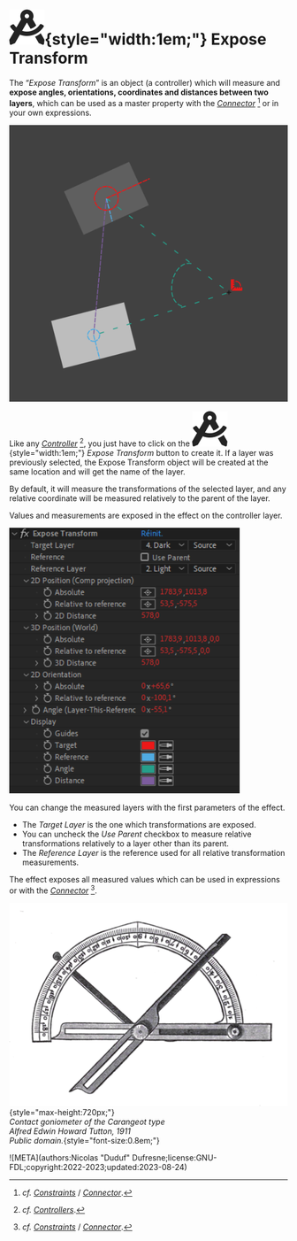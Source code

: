 # ![](../../../img/duik/icons/expose_transform.svg){style="width:1em;"} Expose Transform

The “*Expose Transform*” is an object (a controller) which will measure and **expose angles, orientations, coordinates and distances between two layers**, which can be used as a master property with the [*Connector*](../connector.md)&nbsp;[^1] or in your own expressions.

![](../../../img/duik/constraints/etm.png)

Like any [*Controller*](../../controllers/index.md)&nbsp;[^2], you just have to click on the ![](../../../img/duik/icons/expose_transform.svg){style="width:1em;"} *Expose Transform* button to create it. If a layer was previously selected, the Expose Transform object will be created at the same location and will get the name of the layer.

By default, it will measure the transformations of the selected layer, and any relative coordinate will be measured relatively to the parent of the layer.

Values and measurements are exposed in the effect on the controller layer.

![](../../../img/duik/constraints/etmEffect.png)

You can change the measured layers with the first parameters of the effect.

- The *Target Layer* is the one which transformations are exposed.
- You can uncheck the *Use Parent* checkbox to measure relative transformations relatively to a layer other than its parent.
- The *Reference Layer* is the reference used for all relative transformation measurements.

The effect exposes all measured values which can be used in expressions or with the [*Connector*](../connector.md)&nbsp;[^1].

![](../../../img/illustration/Contact_Goniometer.png){style="max-height:720px;"}  
*Contact goniometer of the Carangeot type  
Alfred Edwin Howard Tutton, 1911  
Public domain.*{style="font-size:0.8em;"}

[^1]: *cf.* [*Constraints*](../index.md) / [*Connector*](../connector.md).

[^2]: *cf.* [*Controllers*](../../controllers/index.md).

![META](authors:Nicolas "Duduf" Dufresne;license:GNU-FDL;copyright:2022-2023;updated:2023-08-24)
